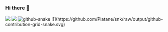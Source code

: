 ### Hi there 👋

<!--
**WillGarciaM/WillGarciaM** is a ✨ _special_ ✨ repository because its `README.md` (this file) appears on your GitHub profile.

Here are some ideas to get you started:

🔭 I’m currently working on NTT DATA
🌱 I’m currently learning Node
-->
<img src="https://github-readme-stats.vercel.app/api?username=WillGarciaM&show_icons=true&theme=cobalt" height="180em">

<img src="https://github-readme-stats.vercel.app/api/top-langs?username=WillGarciaM&show_icons=true&locale=en&layout=compact&theme=cobalt" height="180em">

<picture>
  <source media="(prefers-color-scheme: dark)" srcset="github-snake-dark.svg" />
  <source media="(prefers-color-scheme: light)" srcset="github-snake.svg" />
  <img alt="github-snake" src="github-snake.svg" />
</picture>
![](https://github.com/Platane/snk/raw/output/github-contribution-grid-snake.svg)
